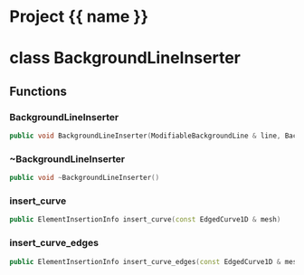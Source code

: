 <script setup>
import {useRoute} from 'vitepress'
const {path} = useRoute()
const tokens = path.split('/')
const words = tokens[2].split('-');
for (let i = 0; i < words.length; i++) {
    words[i] = words[i].charAt(0).toUpperCase() + words[i].slice(1);
    words[i] = words[i].replace('geode', 'Geode')
}
const name = words.join('-');
</script>
# Project {{ name }}

# class BackgroundLineInserter


## Functions

### BackgroundLineInserter

```cpp
public void BackgroundLineInserter(ModifiableBackgroundLine & line, BackgroundLineBuilder & builder)
```


### ~BackgroundLineInserter

```cpp
public void ~BackgroundLineInserter()
```


### insert_curve

```cpp
public ElementInsertionInfo insert_curve(const EdgedCurve1D & mesh)
```


### insert_curve_edges

```cpp
public ElementInsertionInfo insert_curve_edges(const EdgedCurve1D & mesh, Span edge_ids)
```




